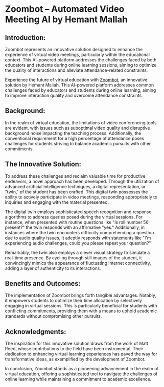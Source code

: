 # Zoombot – Automated Video Meeting AI by Hemant Mallah

## Introduction:
Zoombot represents an innovative solution designed to enhance the experience of virtual video meetings, particularly within the educational context. This AI-powered platform addresses the challenges faced by both educators and students during online learning sessions, aiming to optimize the quality of interactions and alleviate attendance-related constraints.

Experience the future of virtual education with [Zoombot](https://notacoderbro.github.io/ZoomBot/), an innovative solution by Hemant Mallah. This AI-powered platform addresses common challenges faced by educators and students during online learning, aiming to improve interaction quality and overcome attendance constraints.

## Background:
In the realm of virtual education, the limitations of video conferencing tools are evident, with issues such as suboptimal video quality and disruptive background noise impacting the teaching process. Additionally, the conventional requirement for a high percentage of attendance poses challenges for students striving to balance academic pursuits with other commitments.

## The Innovative Solution:
To address these challenges and reclaim valuable time for productive endeavors, a novel approach has been developed. Through the utilization of advanced artificial intelligence techniques, a digital representation, or "twin," of the student has been crafted. This digital twin possesses the ability to actively participate in video meetings, responding appropriately to inquiries and engaging with the material presented.

The digital twin employs sophisticated speech recognition and response algorithms to address queries posed during the virtual sessions. For instance, when presented with routine questions like "Is roll number 56 present?" the twin responds with an affirmative "yes." Additionally, in instances where the twin encounters difficulty comprehending a question due to audio quality issues, it adeptly responds with statements like "I'm experiencing audio challenges, could you please repeat your question?"

Remarkably, the twin also employs a clever visual strategy to simulate a real-time presence. By cycling through still images of the student, it convincingly mimics the appearance of fluctuating internet connectivity, adding a layer of authenticity to its interactions.

## Benefits and Outcomes:
The implementation of Zoombot brings forth tangible advantages. Notably, it empowers students to optimize their time allocation by selectively engaging in virtual sessions. This is particularly beneficial for students with conflicting commitments, providing them with a means to uphold academic standards without compromising other pursuits.

## Acknowledgments:
The inspiration for this innovative solution draws from the work of Matt Reed, whose contributions to the field have been instrumental. Their dedication to enhancing virtual learning experiences has paved the way for transformative ideas, as exemplified by the development of Zoombot.

In conclusion, Zoombot stands as a pioneering advancement in the realm of virtual education, offering a sophisticated tool to navigate the challenges of online learning while maintaining a commitment to academic excellence.
